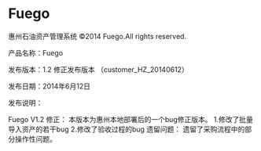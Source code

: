 Fuego
=====
惠州石油资产管理系统
©2014 Fuego.All rights reserved.

产品名称：Fuego

发布版本：1.2 修正发布版本 （customer_HZ_20140612）

发布日期：2014年6月12日


发布说明：


Fuego V1.2 修正：
本版本为惠州本地部署后的一个bug修正版本。
1.修改了批量导入资产的若干bug
2.修改了验收过程的bug
遗留问题：
遗留了采购流程中的部分操作性问题。